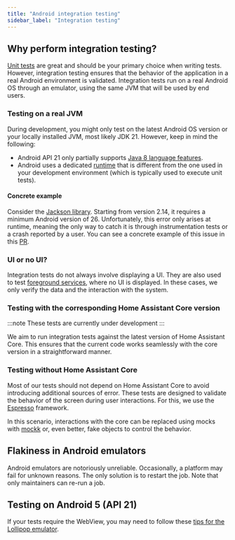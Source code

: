```yaml
---
title: "Android integration testing"
sidebar_label: "Integration testing"
---
```


## Why perform integration testing?

[Unit tests](/docs/android/unit_testing) are great and should be your primary choice when writing tests. However, integration testing ensures that the behavior of the application in a real Android environment is validated. Integration tests run on a real Android OS through an emulator, using the same JVM that will be used by end users.

### Testing on a real JVM

During development, you might only test on the latest Android OS version or your locally installed JVM, most likely JDK 21. However, keep in mind the following:

- Android API 21 only partially supports [Java 8 language features](https://developer.android.com/studio/write/java8-support).
- Android uses a dedicated [runtime](https://source.android.com/docs/core/runtime) that is different from the one used in your development environment (which is typically used to execute unit tests).

#### Concrete example

Consider the [Jackson library](https://github.com/FasterXML/jackson). Starting from version 2.14, it requires a minimum Android version of 26. Unfortunately, this error only arises at runtime, meaning the only way to catch it is through instrumentation tests or a crash reported by a user. You can see a concrete example of this issue in this [PR](https://github.com/home-assistant/android/pull/5108).

### UI or no UI?

Integration tests do not always involve displaying a UI. They are also used to test [foreground services](https://developer.android.com/develop/background-work/services/fgs), where no UI is displayed. In these cases, we only verify the data and the interaction with the system.

### Testing with the corresponding Home Assistant Core version

:::note
These tests are currently under development
:::

We aim to run integration tests against the latest version of Home Assistant Core. This ensures that the current code works seamlessly with the core version in a straightforward manner.

### Testing without Home Assistant Core

Most of our tests should not depend on Home Assistant Core to avoid introducing additional sources of error. These tests are designed to validate the behavior of the screen during user interactions. For this, we use the [Espresso](https://developer.android.com/training/testing/espresso) framework.

In this scenario, interactions with the core can be replaced using mocks with [mockk](https://mockk.io/) or, even better, fake objects to control the behavior.

## Flakiness in Android emulators

Android emulators are notoriously unreliable. Occasionally, a platform may fail for unknown reasons. The only solution is to restart the job. Note that only maintainers can re-run a job.

## Testing on Android 5 (API 21)

If your tests require the WebView, you may need to follow these [tips for the Lollipop emulator](/docs/android/tips/lollipop_emulator.md).
